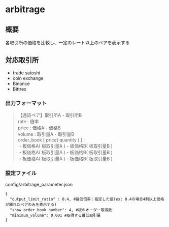 # arbitrage

## 概要
各取引所の価格を比較し、一定のレート以上のペアを表示する

## 対応取引所
- trade satoshi
- coin exchange
- Binance
- Bittrex

### 出力フォーマット
>【通貨ペア】取引所A - 取引所B  
>rate : 倍率  
>price : 価格A - 価格B  
>volume : 取引量A - 取引量B  
>order_book [ price( quantity ) ] :  
>・板価格A( 板取引量A ) - 板価格B( 板取引量B )  
>・板価格A( 板取引量A ) - 板価格B( 板取引量B )  
>・板価格A( 板取引量A ) - 板価格B( 板取引量B )  

### 設定ファイル
config/arbitrage_parameter.json
```
{
  "output_limit_ratio" : 0.4, #最低倍率：指定した値(ex: 0.4の場合4割以上価格が離れたペアのみを表示する)
  "show_order_book_number": 4, #板のオーダー取得数
  "minimum_volume": 0.001 #取得する最低取引量
}
```
